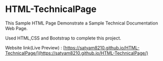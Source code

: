 # HTML-TechnicalPage

This Sample HTML Page Demonstrate a Sample Technical Documentation Web Page.

Used HTML,CSS and Bootstrap to complete this project.

Website link(Live Preview) : [https://satyam8210.github.io/HTML-TechnicalPage/](https://satyam8210.github.io/HTML-TechnicalPage/)
